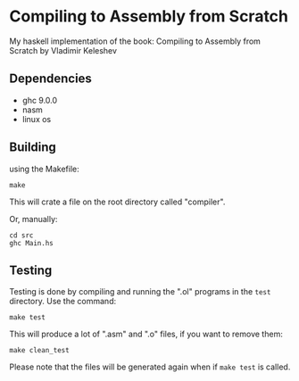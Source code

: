 # Compiling to Assembly from Scratch
My haskell implementation of the book: Compiling to Assembly from Scratch by Vladimir Keleshev

## Dependencies
- ghc 9.0.0
- nasm
- linux os

## Building

using the Makefile:

```
make
```

This will crate a file on the root directory called "compiler".

Or, manually:

```
cd src
ghc Main.hs
```

## Testing

Testing is done by compiling and running the ".ol" programs in the `test` directory. Use the command:

```
make test
```

This will produce a lot of ".asm" and ".o" files, if you want to remove them:

```
make clean_test
```

Please note that the files will be generated again when if `make test` is called.

